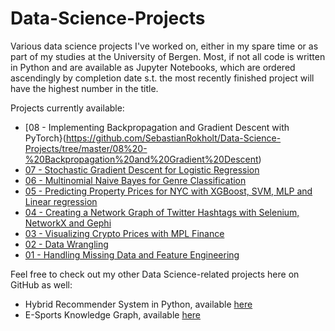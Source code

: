 # Data-Science-Projects

Various data science projects I've worked on, either in my spare time or as part of my studies at the University of Bergen. Most, if not all code is written in Python and are available as Jupyter Notebooks, which are ordered ascendingly by completion date s.t. the most recently finished project will have the highest number in the title.

Projects currently available:
- [08 - Implementing Backpropagation and Gradient Descent with PyTorch}(https://github.com/SebastianRokholt/Data-Science-Projects/tree/master/08%20-%20Backpropagation%20and%20Gradient%20Descent)
- [07 - Stochastic Gradient Descent for Logistic Regression](https://github.com/SebastianRokholt/Data-Science-Projects/blob/master/07%20-%20Stochastic%20Gradient%20Descent%20for%20Logistic%20Regression/07%20-%20Stochastic%20Gradient%20Descent%20for%20Logistic%20Regression.ipynb)
- [06 - Multinomial Naive Bayes for Genre Classification](https://github.com/SebastianRokholt/Data-Science-Projects/blob/master/06%20-%20Multinomial%20Naive%20Bayes%20for%20Genre%20Classification/06%20-%20Multinomial%20Naive%20Bayes%20for%20Genre%20Classification.ipynb)
- [05 - Predicting Property Prices for NYC with XGBoost, SVM, MLP and Linear regression](https://github.com/SebastianRokholt/Data-Science-Projects/blob/master/05%20-%20Predicting%20Property%20Prices%20for%20NYC%20with%20XGBoost%2C%20SVM%2C%20MLP%20and%20Linear%20Regression/05%20-%20Predicting%20Property%20Prices%20for%20NYC%20with%20XGBoost%2C%20SVM%2C%20MLP%20and%20Linear%20regression.ipynb)
- [04 - Creating a Network Graph of Twitter Hashtags with Selenium, NetworkX and Gephi](https://github.com/SebastianRokholt/Data-Science-Projects/blob/master/04%20-%20Creating%20a%20Network%20Graph%20of%20Twitter%20Hashtags%20with%20Python%2C%20NetworkX%20and%20Gephi/04%20-%20Creating%20a%20Network%20Graph%20of%20Twitter%20Hashtags%20with%20Python%2C%20NetworkX%20and%20Gephi.ipynb)
- [03 - Visualizing Crypto Prices with MPL Finance](https://github.com/SebastianRokholt/Data-Science-Projects/blob/master/03%20-%20Visualizing%20Crypto%20Prices%20with%20MPL%20Finance/03%20-%20Visualizing%20Crypto%20Prices%20with%20MPL%20Finance.ipynb)
- [02 - Data Wrangling](https://github.com/SebastianRokholt/Data-Science-Projects/blob/master/02%20-%20Data%20Wrangling/02%20-%20Data%20Wrangling.ipynb)
- [01 - Handling Missing Data and Feature Engineering](https://github.com/SebastianRokholt/Data-Science-Projects/blob/master/01%20-%20Missing%20Data%20and%20Feature%20Extraction/01%20-%20Handling%20Missing%20Data%20and%20Feature%20Engineering.ipynb)

Feel free to check out my other Data Science-related projects here on GitHub as well: <br>

- Hybrid Recommender System in Python, available [here](https://github.com/SebastianRokholt/Hybrid-Recommender-System)
- E-Sports Knowledge Graph, available [here](https://github.com/Jonnashell/info216-groupproject)
